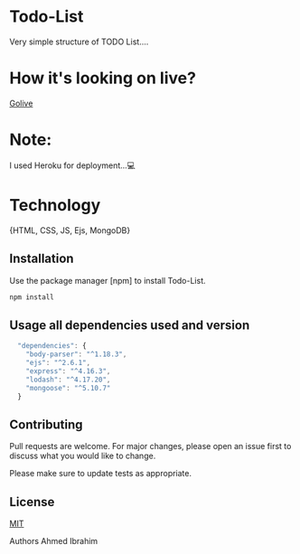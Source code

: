 # Todo-List
Very simple structure of TODO List....


# How it's looking on live?

[Golive](https://immense-ocean-60422.herokuapp.com/)


# Note:

I used Heroku for deployment...💻

# Technology 

{HTML,
CSS,
JS,
Ejs,
MongoDB}



## Installation

Use the package manager [npm] to install Todo-List.

```bash
npm install
```


## Usage all dependencies used and version

```javascript
  "dependencies": {
    "body-parser": "^1.18.3",
    "ejs": "^2.6.1",
    "express": "^4.16.3",
    "lodash": "^4.17.20",
    "mongoose": "^5.10.7"
  }
```

## Contributing
Pull requests are welcome. For major changes, please open an issue first to discuss what you would like to change.

Please make sure to update tests as appropriate.

## License
[MIT](https://choosealicense.com/licenses/mit/)

Authors
Ahmed Ibrahim
